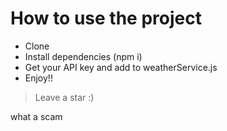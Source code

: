 # How to use the project

- Clone
- Install dependencies (npm i)
- Get your API key and add to weatherService.js
- Enjoy!!

> Leave a star :)

what a scam